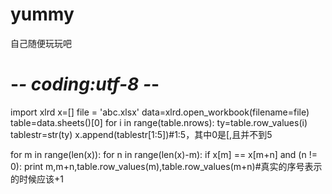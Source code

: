 # yummy
自己随便玩玩吧
# -*- coding:utf-8 -*-
import xlrd
x=[]
file = 'abc.xlsx'
data=xlrd.open_workbook(filename=file)
table=data.sheets()[0]
for i in range(table.nrows):
    ty=table.row_values(i)
    tablestr=str(ty)
    x.append(tablestr[1:5])#1:5，其中0是[,且并不到5

for m in range(len(x)):
    for n in range(len(x)-m):
        if x[m] == x[m+n] and (n != 0):
            print m,m+n,table.row_values(m),table.row_values(m+n)#真实的序号表示的时候应该+1


